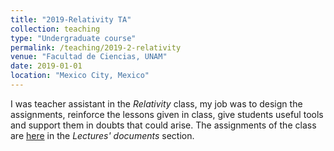 ```yaml
---
title: "2019-Relativity TA"
collection: teaching
type: "Undergraduate course"
permalink: /teaching/2019-2-relativity
venue: "Facultad de Ciencias, UNAM"
date: 2019-01-01
location: "Mexico City, Mexico"
---
```


I was teacher assistant in the *Relativity* class, my job was to design the assignments, reinforce the lessons 
given in class, give students useful tools and support them in doubts that could arise. The assignments of the
class are [here](http://cuerdas.fisica.unam.mx/) in the *Lectures' documents* section.